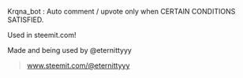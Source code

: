 Krqna_bot : Auto comment / upvote only when CERTAIN CONDITIONS SATISFIED.

Used in steemit.com!

Made and being used by @eternittyyy

>www.steemit.com/@eternittyyy

